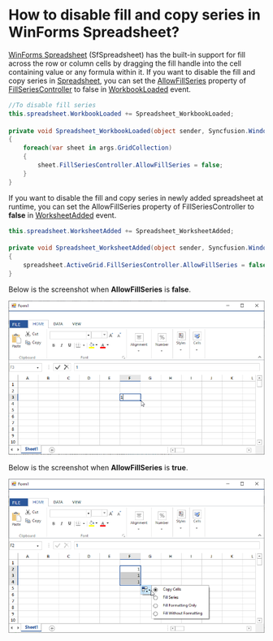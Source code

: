 # How to disable fill and copy series in WinForms Spreadsheet?


[WinForms Spreadsheet](https://www.syncfusion.com/winforms-ui-controls/spreadsheet) (SfSpreadsheet) has the built-in support for fill across the row or column cells by dragging the fill handle into the cell containing value or any formula within it. If you want to disable the fill and copy series in [Spreadsheet](https://help.syncfusion.com/cr/windowsforms/Syncfusion.Windows.Forms.Spreadsheet.Spreadsheet.html), you can set the [AllowFillSeries](https://help.syncfusion.com/cr/windowsforms/Syncfusion.Windows.Forms.Spreadsheet.FillSeriesController.html#Syncfusion_Windows_Forms_Spreadsheet_FillSeriesController_AllowFillSeries) property of [FillSeriesController](https://help.syncfusion.com/cr/windowsforms/Syncfusion.Windows.Forms.Spreadsheet.FillSeriesController.html) to false in [WorkbookLoaded](https://help.syncfusion.com/cr/windowsforms/Syncfusion.Windows.Forms.Spreadsheet.Spreadsheet.html#Syncfusion_Windows_Forms_Spreadsheet_Spreadsheet_WorkbookLoaded) event.

```csharp
//To disable fill series
this.spreadsheet.WorkbookLoaded += Spreadsheet_WorkbookLoaded;
 
private void Spreadsheet_WorkbookLoaded(object sender, Syncfusion.Windows.Forms.Spreadsheet.Helpers.WorkbookLoadedEventArgs args)
{
    foreach(var sheet in args.GridCollection)
    {
        sheet.FillSeriesController.AllowFillSeries = false;
    }
}
```

If you want to disable the fill and copy series in newly added spreadsheet at runtime, you can set the AllowFillSeries property of FillSeriesController to **false** in [WorksheetAdded](https://help.syncfusion.com/cr/windowsforms/Syncfusion.Windows.Forms.Spreadsheet.Spreadsheet.html#Syncfusion_Windows_Forms_Spreadsheet_Spreadsheet_WorksheetAdded) event. 

```csharp
this.spreadsheet.WorksheetAdded += Spreadsheet_WorksheetAdded;
 
private void Spreadsheet_WorksheetAdded(object sender, Syncfusion.Windows.Forms.Spreadsheet.Helpers.WorksheetAddedEventArgs args)
{
    spreadsheet.ActiveGrid.FillSeriesController.AllowFillSeries = false;
}
```

  Below is the screenshot when **AllowFillSeries** is **false**.

![AllowFillSeries](AllowFillSeries-False.png)

  Below is the screenshot when **AllowFillSeries** is **true**.

![AllowFillSeries](AllowFillSeries-True.png)